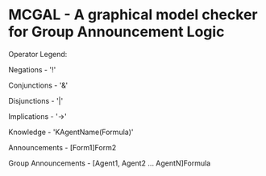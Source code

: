 # MCGAL - A graphical model checker for Group Announcement Logic

Operator Legend: 

Negations    - '!'

Conjunctions - '&'

Disjunctions - '|'

Implications - '->'

Knowledge - 'KAgentName(Formula)'

Announcements - [Form1]Form2

Group Announcements - [Agent1, Agent2 ... AgentN]Formula
 